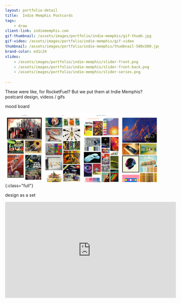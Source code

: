 ```yaml
---
layout: portfolio-detail
title:  Indie Memphis Postcards
tags:
    - draw
client-link: indiememphis.com
gif-thumbnail: /assets/images/portfolio/indie-memphis/gif-thumb.jpg
gif-video: /assets/images/portfolio/indie-memphis/gif-video
thumbnail: /assets/images/portfolio/indie-memphis/thumbnail-500x500.jpg
brand-color: ed1c24
slides:
    - /assets/images/portfolio/indie-memphis/slider-front.png
    - /assets/images/portfolio/indie-memphis/slider-front-back.png
    - /assets/images/portfolio/indie-memphis/slider-series.png

---
```


These were like, for RocketFuel? But we put them at Indie Memphis?
postcard design,
videos / gifs

mood board

![](/assets/images/portfolio/indie-memphis/mood-board.jpg){:class="full"}

design as a set

<div class="videoWrapper">
    <iframe width="560" height="315" src="https://www.youtube.com/embed/sIlNIVXpIns" frameborder="0" allowfullscreen></iframe>
</div>
